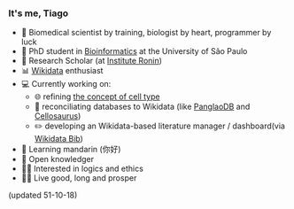 ### It's me, Tiago

- :mushroom: Biomedical scientist by training, biologist by heart, programmer by luck
- :book: PhD student in [Bioinformatics](https://www.ime.usp.br/en/graduate/bioinformatics/) at the University of São Paulo
- :japanese_castle: Research Scholar (at [Institute Ronin](http://ronininstitute.org/))
- :bar_chart: [Wikidata](https://www.wikidata.org/wiki/Wikidata:Main_Page) enthusiast
- :computer: Currently working on:
  - :globe_with_meridians: refining [the concept of cell type](https://github.com/lubianat/technotype)
  - :gem: reconciliating databases to Wikidata (like [PanglaoDB](https://github.com/jvfe/wikidata_panglaodb) and [Cellosaurus](https://github.com/lubianat/cellosaurus-wikidata-bot))
  - :pencil2: developing an Wikidata-based literature manager / dashboard(via [Wikidata Bib](https://github.com/lubianat/wikidata_bib)) 
- 🌱 Learning mandarin (你好)
- :key: Open knowledger
- :man_student: Interested in logics and ethics
- :lotus_position_man: Live good, long and prosper 

(updated 51-10-18)
